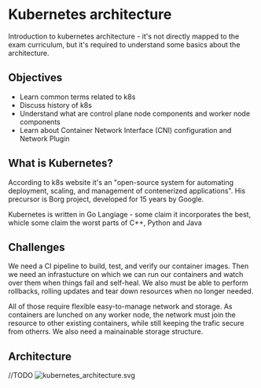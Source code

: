 # Kubernetes architecture

Introduction to kubernetes architecture - it's not directly mapped to the exam curriculum, but it's required to understand some basics about the architecture.

## Objectives

* Learn  common terms related to k8s
* Discuss history of k8s
* Understand what are control plane node components and worker node components
* Learn about Container Network Interface (CNI) configuration and Network Plugin

## What is Kubernetes?

According to k8s website it's an "open-source system for automating deployment, scaling, and management of contenerized applications". His precursor is Borg project, developed for 15 years by Google.

Kubernetes is written in Go Langiage - some claim it incorporates the best, whicle some claim the worst parts of C++, Python and Java

## Challenges

We need a CI pipeline to build, test, and verify our container images. Then we need an infrastucture on which we can run our containers and watch over them when things fail and self-heal. We also must be able to perform rollbacks, rolling updates and tear down resources when no longer needed.

All of those require flexible easy-to-manage network and storage. As containers are lunched on any worker node, the network must join the resource to other existing containers, while still keeping the trafic secure from otherrs. We also need a mainainable storage structure.

## Architecture
//TODO
![kubernetes_architecture.svg](https://myoctocat.com/assets/images/base-octocat.svg)


